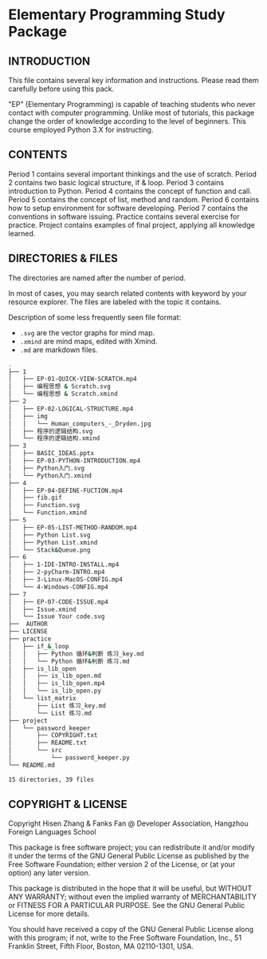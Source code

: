 # Elementary Programming Study Package

## INTRODUCTION

This file contains several key information and instructions. Please read them carefully before using this pack.

"EP" (Elementary Programming) is capable of teaching students who never contact with computer programming. Unlike most of tutorials, this package change the order of knowledge according to the level of beginners. This course employed Python 3.X for instructing.  

## CONTENTS

Period 1 contains several important thinkings and the use of scratch.
Period 2 contains two basic logical structure, if & loop.
Period 3 contains introduction to Python.
Period 4 contains the concept of function and call.
Period 5 contains the concept of list, method and random.
Period 6 contains how to setup environment for software developing.
Period 7 contains the conventions in software issuing. 
Practice contains several exercise for practice.
Project contains examples of final project, applying all knowledge learned.

## DIRECTORIES & FILES

The directories are named after the number of period. 

In most of cases, you may search related contents with keyword by your resource explorer. The files are labeled with the topic it contains.

Description of some less frequently seen file format:

- `.svg` are the vector graphs for mind map. 
- `.xmind` are mind maps, edited with Xmind.
- `.md` are markdown files. 



```bash
.
├── 1
│   ├── EP-01-QUICK-VIEW-SCRATCH.mp4
│   ├── 编程思想 & Scratch.svg
│   └── 编程思想 & Scratch.xmind
├── 2
│   ├── EP-02-LOGICAL-STRUCTURE.mp4
│   ├── img
│   │   └── Human_computers_-_Dryden.jpg
│   ├── 程序的逻辑结构.svg
│   └── 程序的逻辑结构.xmind
├── 3
│   ├── BASIC_IDEAS.pptx
│   ├── EP-03-PYTHON-INTRODUCTION.mp4
│   ├── Python入门.svg
│   └── Python入门.xmind
├── 4
│   ├── EP-04-DEFINE-FUCTION.mp4
│   ├── fib.gif
│   ├── Function.svg
│   └── Function.xmind
├── 5
│   ├── EP-05-LIST-METHOD-RANDOM.mp4
│   ├── Python List.svg
│   ├── Python List.xmind
│   └── Stack&Queue.png
├── 6
│   ├── 1-IDE-INTRO-INSTALL.mp4
│   ├── 2-pyCharm-INTRO.mp4
│   ├── 3-Linux-MacOS-CONFIG.mp4
│   └── 4-Windows-CONFIG.mp4
├── 7
│   ├── EP-07-CODE-ISSUE.mp4
│   ├── Issue.xmind
│   └── Issue Your code.svg
├──  AUTHOR
├── LICENSE
├── practice
│   ├── if_&_loop
│   │   ├── Python 循环&判断 练习_key.md
│   │   └── Python 循环&判断 练习.md
│   ├── is_lib_open
│   │   ├── is_lib_open.md
│   │   ├── is_lib_open.mp4
│   │   └── is_lib_open.py
│   └── list_matrix
│       ├── List 练习_key.md
│       └── List 练习.md
├── project
│   └── password_keeper
│       ├── COPYRIGHT.txt
│       ├── README.txt
│       └── src
│           └── password_keeper.py
└── README.md

15 directories, 39 files

```
## COPYRIGHT & LICENSE

Copyright Hisen Zhang & Fanks Fan @ Developer Association, Hangzhou Foreign Languages School

This package is free software project; you can redistribute it and/or modify it under the terms of the GNU General Public License as published by
the Free Software Foundation; either version 2 of the License, or (at your option) any later version.

This package is distributed in the hope that it will be useful,
but WITHOUT ANY WARRANTY; without even the implied warranty of
MERCHANTABILITY or FITNESS FOR A PARTICULAR PURPOSE.  See the
GNU General Public License for more details.

You should have received a copy of the GNU General Public License
along with this program; if not, write to the Free Software
Foundation, Inc., 51 Franklin Street, Fifth Floor, Boston,
MA 02110-1301, USA.